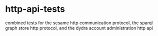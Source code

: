 http-api-tests
==============

combined tests for the sesame http communication protocol, the sparql graph store http protocol, and the dydra account administration http api
